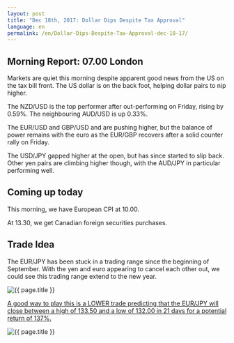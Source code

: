 ```yaml
---
layout: post
title: "Dec 18th, 2017: Dollar Dips Despite Tax Approval"
language: en
permalink: /en/Dollar-Dips-Despite-Tax-Approval-dec-18-17/
---
```

## Morning Report: 07.00 London

Markets are quiet this morning despite apparent good news from the US on the tax bill front. The US dollar is on the back foot, helping dollar pairs to nip higher. 

The NZD/USD is the top performer after out-performing on Friday, rising by 0.59%. The neighbouring AUD/USD is up 0.33%. 

The EUR/USD and GBP/USD and are pushing higher, but the balance of power remains with the euro as the EUR/GBP recovers after a solid counter rally on Friday. 

The USD/JPY gapped higher at the open, but has since started to slip back. Other yen pairs are climbing higher though, with the AUD/JPY in particular performing well. 

## Coming up today 

This morning, we have European CPI at 10.00. 

At 13.30, we get Canadian foreign securities purchases.

## Trade Idea

The EUR/JPY has been stuck in a trading range since the beginning of September. With the yen and euro appearing to cancel each other out, we could see this trading range extend to the new year.  
 
<img class="post-image" src="{{ site.url }}/images/dec/2017-12-18_07-12-11.jpg" alt="{{ page.title }}" title="{{ page.title }}">

<a href="%LINK%%?currency=GBP&market=forex&underlying=frxEURJPY&formname=endsinout&duration_amount=21&duration_units=d&expiry_type=duration&amount=10&amount_type=payout&barrier_high=133.50&barrier_low=132.00" target="_blank">A good way to play this is a LOWER trade predicting that the EUR/JPY will close between a high of 133.50 and a low of 132.00 in 21 days for a potential return of 137%.</a>

<img class="post-image" src="{{ site.url }}/images/dec/2017-12-18_07-15-39.jpg" alt="{{ page.title }}" title="{{ page.title }}">
